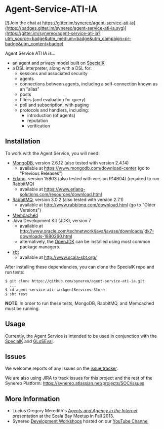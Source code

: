 # Agent-Service-ATI-IA

[![Join the chat at https://gitter.im/synereo/agent-service-ati-ia](https://badges.gitter.im/synereo/agent-service-ati-ia.svg)](https://gitter.im/synereo/agent-service-ati-ia?utm_source=badge&utm_medium=badge&utm_campaign=pr-badge&utm_content=badge)

Agent Service ATI IA is...

* an agent and privacy model built on [SpecialK](https://github.com/synereo/specialk)
* a DSL interpreter, along with a DSL for:
  * sessions and associated security
  * agents
  * connections between agents, including a self-connection known as an "alias"
  * posts
  * filters (and evaluation for query)
  * poll and subscription, with paging
  * protocols and handlers, including:
    * introduction (of agents)
    * reputation
    * verification

## Installation

To work with the Agent Service, you will need:

* [MongoDB](https://www.mongodb.com/), version 2.6.12 (also tested with version 2.4.14)
  * available at https://www.mongodb.com/download-center (go to "Previous Releases")
* [Erlang](https://www.erlang.org/), version 15B03 (also tested with version R14B04) (required to run RabbitMQ)
  * available at https://www.erlang-solutions.com/resources/download.html
* [RabbitMQ](http://www.rabbitmq.com/), version 3.0.2 (also tested with version 2.7.1)
  * available at http://www.rabbitmq.com/download.html (go to "Older Versions")
* [Memcached](https://memcached.org/)
* Java Development Kit (JDK), version 7
  * available at http://www.oracle.com/technetwork/java/javase/downloads/jdk7-downloads-1880260.html
  * alternatively, the [OpenJDK](http://openjdk.java.net/) can be installed using most common package managers.
* [sbt](http://www.scala-sbt.org/)
  * available at http://www.scala-sbt.org/

After installing these dependencies, you can clone the SpecialK repo and run tests:
```
$ git clone https://github.com/synereo/agent-service-ati-ia.git
  ...
$ cd agent-service-ati-ia/AgentServices-Store
$ sbt test
```

**NOTE**: In order to run these tests, MongoDB, RabbitMQ, and Memcached must be running.

## Usage

Currently, the Agent Service is intended to be used in conjunction with the [SpecialK](https://github.com/synereo/specialk) and [GLoSEval](https://github.com/synereo/gloseval).

## Issues

We welcome reports of any issues on the [issue tracker](https://github.com/synereo/agent-service-ati-ia/issues).

We are also using JIRA to track issues for this project and the rest of the Synereo Platform:
https://synereo.atlassian.net/projects/SOC/issues

## More Information

* Lucius Gregory Meredith's [*Agents and Agency in the Internet*](https://youtu.be/CjSr9Iui1ko) presentation at the Scala Bay Meetup in Fall 2013.
* Synereo [Development Workshops](https://www.youtube.com/playlist?list=PLsMIFzUId4x_FoKGsr_dVvp-v_VQdGc8t) hosted on our [YouTube Channel](https://www.youtube.com/channel/UCU5CBbxAeFYnodf32w3ahOQ)
